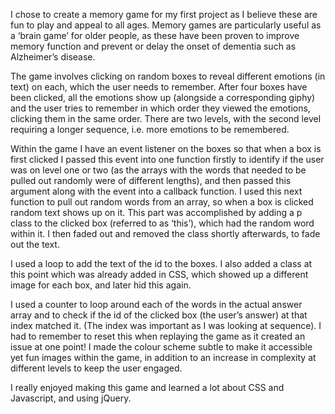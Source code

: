 I chose to create a memory game for my first project as I believe these are fun to play and appeal to all ages. Memory games are particularly useful as a ‘brain game’ for older people, as these have been proven to improve memory function and prevent or delay the onset of dementia such as Alzheimer’s disease.

The game involves clicking on random boxes to reveal different emotions (in text) on each, which the user needs to remember. After four boxes have been clicked, all the emotions show up (alongside a corresponding giphy) and the user tries to remember in which order they viewed the emotions, clicking them in the same order. There are two levels, with the second level requiring a longer sequence, i.e. more emotions to be remembered.

Within the game I have an event listener on the boxes so that when a box is first clicked I passed this event into one function firstly to identify if the user was on level one or two (as the arrays with the words that needed to be pulled out randomly were of different lengths), and then passed this argument along with the event into a callback function. I used this next function to pull out random words from an array, so when a box is clicked random text shows up on it. This part was accomplished by adding a p class to the clicked box (referred to as ‘this’), which had the random word within it. I then faded out and removed the class shortly afterwards, to fade out the text.

I used a loop to add the text of the id to the boxes. I also added a class at this point which was already added in CSS, which showed up a different image for each box, and later hid this again.

I used a counter to loop around each of the words in the actual answer array and to check if the id of the clicked box (the user’s answer) at that index matched it. (The index was important as I was looking at sequence). I had to remember to reset this when replaying the game as it created an issue at one point! I made the colour scheme subtle to make it accessible yet fun images within the game, in addition to an increase in complexity at different levels to keep the user engaged.

I really enjoyed making this game and learned a lot about CSS and Javascript, and using jQuery.

